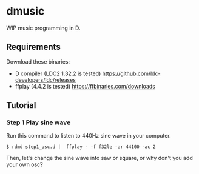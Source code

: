 # dmusic

WIP music programming in D.

## Requirements

Download these binaries:
- D compiler (LDC2 1.32.2 is tested) https://github.com/ldc-developers/ldc/releases
- ffplay (4.4.2 is tested) https://ffbinaries.com/downloads

## Tutorial

### Step 1 Play sine wave

Run this command to listen to 440Hz sine wave in your computer.

```shell
$ rdmd step1_osc.d |  ffplay - -f f32le -ar 44100 -ac 2
```

Then, let's change the sine wave into saw or square, or why don't you add your own osc?
